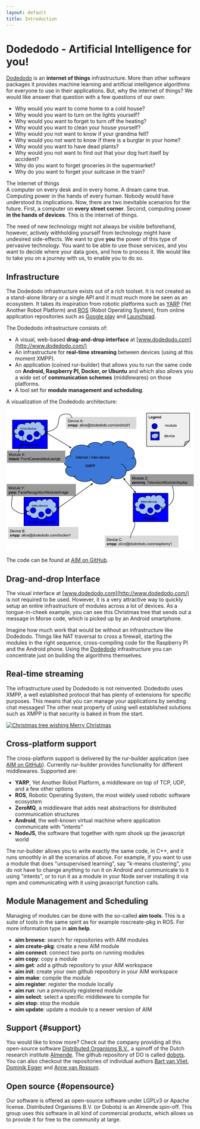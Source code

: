 ```yaml
---
layout: default
title: Introduction
---
```


# Dodedodo - Artificial Intelligence for you!

[Dodedodo](http://www.dodedodo.com/) is an **internet of things** infrastructure. More than other software packages it provides machine learning and artificial intelligence algorithms for everyone to use in their applications. But, why the internet of things? We would like answer that question with a few questions of our own:

* Why would you want to come home to a cold house?
* Why would you want to turn on the lights yourself?
* Why would you want to forget to turn off the heating?
* Why would you want to clean your house yourself?
* Why would you not want to know if your grandma fell?
* Why would you not want to know if there is a burglar in your home?
* Why would you want to have dead plants?
* Why would you not want to find out that your dog hurt itself by accident?
* Why do you want to forget groceries in the supermarket?
* Why do you want to forget your suitcase in the train?

<div class="highlight">
<span>The internet of things</span><br>
A computer on every desk and in every home. A dream came true. Computing power in the hands of every human. Nobody would have understood its implications. Now, there are two inevitable scenarios for the future. First, a computer on <strong>every street corner</strong>. Second, computing power <strong>in the hands of devices</strong>. This is the internet of things.
</div>

The need of new technology might not always be visible beforehand, however, actively withholding yourself from technology might have undesired side-effects. We want to give **you** the power of this type of pervasive technology. You want to be able to use those services, and you want to decide where your data goes, and how to process it. We would like to take you on a journey with us, to enable you to do so.

## Infrastructure

The Dodedodo infrastructure exists out of a rich toolset. It is not created as a stand-alone library or a single API and it must much more be seen as an ecosystem. It takes its inspiration from robotic platforms such as [YARP](http://eris.liralab.it/yarp) (Yet Another Robot Platform) and [ROS](http://www.ros.org) (Robot Operating System), from online application repositories such as [Google play](https://play.google.com) and [Launchpad](https://launchpad.net/~dobots/+archive/ppa).

The Dodedodo infrastructure consists of:

* A visual, web-based **drag-and-drop interface** at [www.dodedodo.com](http://www.dodedodo.com/)
* An infrastructure for **real-time streaming** between devices (using at this moment XMPP).
* An application (coined rur-builder) that allows you to run the same code on **Android, Raspberry PI, Docker, or Ubuntu** and which also allows you a wide set of **communication schemes** (middlewares) on those platforms.
* A tool set for **module management and scheduling**. 

A visualization of the Dodedodo architecture:

![Visualization of Dodedodo architecture](img/dodedodo_architecture.png "Visualization of Dodedodo architecture")

The code can be found at [AIM on GitHub](https://github.com/dobots/aim).

## Drag-and-drop Interface

The visual interface at [www.dodedodo.com](http://www.dodedodo.com/) is not required to be used. However, it is a very attractive way to quickly setup an entire infrastructure of modules across a lot of devices. As a tongue-in-cheek example, you can see this Christmas tree that sends out a message in Morse code, which is picked up by an Android smartphone.

Imagine how much work that would be without an infrastructure like Dodedodo. Things like NAT traversal to cross a firewall, starting the modules in the right sequence, cross-compiling code for the Raspberry PI and the Android phone. Using the [Dodedodo](http://www.dodedodo.com/) infrastructure you can concentrate just on building the algorithms themselves.

## Real-time streaming

The infrastructure used by Dodedodo is not reinvented. Dodedodo uses XMPP, a well established protocol that has plenty of extensions for specific purposes. This means that you can manage your applications by sending chat messages! The other neat property of using well established solutions such as XMPP is that security is baked in from the start.

[![Christmas tree wishing Merry Christmas](http://img.youtube.com/vi/6qtAuwOP9bs/0.jpg)](http://www.youtube.com/watch?v=6qtAuwOP9bs)

## Cross-platform support

The cross-platform support is delivered by the rur-builder application (see [AIM on GitHub](https://github.com/dobots/aim)). Currently rur-builder provides functionality for different middlewares. Supported are:

* **YARP**, Yet Another Robot Platform, a middleware on top of TCP, UDP, and a few other options
* **ROS**, Robotic Operating System, the most widely used robotic software ecosystem
* **ZeroMQ**, a middleware that adds neat abstractions for distributed communication structures
* **Android**, the well-known virtual machine where application communicate with \"intents\"
* **NodeJS**, the software that together with npm shook up the javascript world

The rur-builder allows you to write exactly the same code, in C++, and it runs smoothly in all the scenarios of above. For example, if you want to use a module that does \"unsupervised learning\", say \"k-means clustering\", you do not have to change anything to run it on Android and communicate to it using \"intents\", or to run it as a module in your Node server installing it via npm and communicating with it using javascript function calls.

## Module Management and Scheduling

Managing of modules can be done with the so-called **aim tools**. This is a suite of tools in the same spirit as for example roscreate-pkg in ROS. For more information type in **aim help**.

* **aim browse**: search for repositories with AIM modules
* **aim create-pkg**: create a new AIM module
* **aim connect**: connect two ports on running modules
* **aim copy**: copy a module
* **aim get**: add a github repository to your AIM workspace
* **aim init**: create your own github repository in your AIM workspace
* **aim make**: compile the module
* **aim register**: register the module locally
* **aim run**: run a previously registered module
* **aim select**: select a specific middleware to compile for
* **aim stop**: stop the module
* **aim update**: update a module to a newer version of AIM

## Support {#support}

You would like to know more? Check out the company providing all this open-source software [Distributed Organisms B.V.](http://www.dobots.nl), a spinoff of the Dutch research institute [Almende](http://www.almende.com). The github repository of DO is called [dobots](https://github.com/dobots). You can also checkout the repositories of individual authors [Bart van Vliet](https://github.com/vliedel), [Dominik Egger](https://github.com/eggerdo) and [Anne van Rossum](https://github.com/mrquincle).

## Open source {#opensource}

Our software is offered as open-source software under LGPLv3 or Apache license. Distributed Organisms B.V. (or Dobots) is an Almende spin-off. This group uses this software in all kind of commercial products, which allows us to provide it for free to the community at large.

